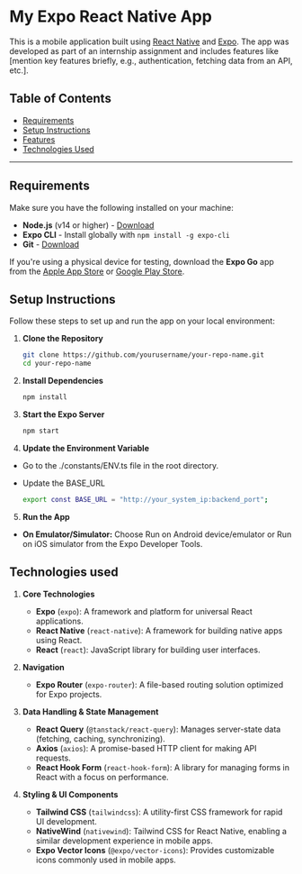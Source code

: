 # My Expo React Native App

This is a mobile application built using [React Native](https://reactnative.dev/) and [Expo](https://expo.dev/). The app was developed as part of an internship assignment and includes features like [mention key features briefly, e.g., authentication, fetching data from an API, etc.].

## Table of Contents

- [Requirements](#requirements)
- [Setup Instructions](#setup-instructions)
- [Features](#features)
- [Technologies Used](#technologies-used)
---

## Requirements

Make sure you have the following installed on your machine:

- **Node.js** (v14 or higher) - [Download](https://nodejs.org/)
- **Expo CLI** - Install globally with `npm install -g expo-cli`
- **Git** - [Download](https://git-scm.com/)

If you're using a physical device for testing, download the **Expo Go** app from the [Apple App Store](https://apps.apple.com/app/expo-go/id982107779) or [Google Play Store](https://play.google.com/store/apps/details?id=host.exp.exponent).

## Setup Instructions

Follow these steps to set up and run the app on your local environment:

1. **Clone the Repository**

   ```bash
   git clone https://github.com/yourusername/your-repo-name.git
   cd your-repo-name
   ```

2. **Install Dependencies**

   ```bash
   npm install
   ```

3. **Start the Expo Server**

   ```bash
   npm start
   ```

4. **Update the Environment Variable**

- Go to the ./constants/ENV.ts file in the root directory.
- Update the BASE_URL

   ```bash
   export const BASE_URL = "http://your_system_ip:backend_port";
   ```

5. **Run the App**

- **On Emulator/Simulator:** Choose Run on Android device/emulator or Run on iOS simulator from the Expo Developer Tools.

## Technologies used

1. **Core Technologies**
   - **Expo** (`expo`): A framework and platform for universal React applications.
   - **React Native** (`react-native`): A framework for building native apps using React.
   - **React** (`react`): JavaScript library for building user interfaces.

2. **Navigation**
   - **Expo Router** (`expo-router`): A file-based routing solution optimized for Expo projects.

3. **Data Handling & State Management**
   - **React Query** (`@tanstack/react-query`): Manages server-state data (fetching, caching, synchronizing).
   - **Axios** (`axios`): A promise-based HTTP client for making API requests.
   - **React Hook Form** (`react-hook-form`): A library for managing forms in React with a focus on performance.

4. **Styling & UI Components**
   - **Tailwind CSS** (`tailwindcss`): A utility-first CSS framework for rapid UI development.
   - **NativeWind** (`nativewind`): Tailwind CSS for React Native, enabling a similar development experience in mobile apps.
   - **Expo Vector Icons** (`@expo/vector-icons`): Provides customizable icons commonly used in mobile apps.
